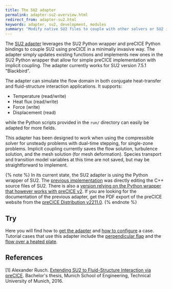 ```yaml
---
title: The SU2 adapter
permalink: adapter-su2-overview.html
redirect_from: adapter-su2.html
keywords: adapter, su2, development, modules
summary: "Modify native SU2 files to couple with other solvers or SU2 itself"
---
```


The [SU2 adapter](https://github.com/precice/su2-adapter) leverages the SU2 Python wrapper and preCICE Python bindings to couple SU2 using preCICE in a minimally invasive way. The adapter simply updates existing functions and implements new ones in the SU2 Python wrapper that allow for simple preCICE implementation with implicit coupling. The adapter currently works for SU2 version 7.5.1 "Blackbird".

The adapter can simulate the flow domain in both conjugate heat-transfer and fluid-structure interaction applications. It supports:

- Temperature (read/write)
- Heat flux (read/write)
- Force (write)
- Displacement (read)

while the Python scripts provided in the `run/` directory can easily be adapted for more fields.

This adapter has been designed to work when using the compressible solver for unsteady problems with dual-time stepping, for single-zone problems. Implicit coupling currently saves the flow solution, turbulence solution, and the mesh solution (for mesh deformation). Species transport and transition model variables at this time are not saved, but may be straightforward to implement.

{% note %}
In its current state, the SU2 adapter is using the Python wrapper of SU2. The [previous implementation](https://github.com/precice/su2-adapter/tree/ab843878c1d43302a4f0c66e25dcb364b7787478) was directly editing the C++ source files of SU2. There is also a [version relying on the Python wrapper that however works with preCICE v2](https://github.com/precice/su2-adapter/commit/a87a1ed57e14dca97f1e47aab44632a254714004). If you are looking for the documentation of the previous adapter, get the PDF export of the preCICE website from the [preCICE Distribution v2211.0](https://precice.org/installation-distribution.html#v22110).
{% endnote %}

## Try

Here you will find how to [get the adapter](adapter-su2-get.html) and [how to configure](adapter-su2-configure.html) a case.
Tutorial cases that use this adapter include the [perpendicular flap](tutorials-perpendicular-flap.html) and the [flow over a heated plate](tutorials-flow-over-heated-plate.html).

## References

[1] Alexander Rusch. [Extending SU2 to Fluid-Structure Interaction via preCICE](http://www5.in.tum.de/pub/Rusch2016_BA.pdf). Bachelor's thesis, Munich School of Engineering, Technical University of Munich, 2016.
